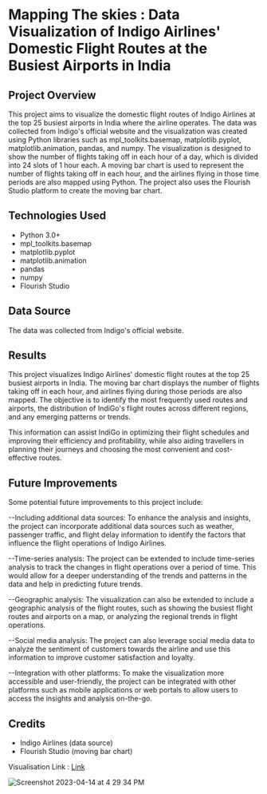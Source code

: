 # Mapping The skies : Data Visualization of Indigo Airlines' Domestic Flight Routes at the Busiest Airports in India


## Project Overview<br />
This project aims to visualize the domestic flight routes of Indigo Airlines at the top 25 busiest airports in India where the airline operates. The data was collected from Indigo's official website and the visualization was created using Python libraries such as mpl_toolkits.basemap, matplotlib.pyplot, matplotlib.animation, pandas, and numpy.
The visualization is designed to show the number of flights taking off in each hour of a day, which is divided into 24 slots of 1 hour each. A moving bar chart is used to represent the number of flights taking off in each hour, and the airlines flying in those time periods are also mapped using Python.
The project also uses the Flourish Studio platform to create the moving bar chart.

## Technologies Used<br />
- Python 3.0+ <br />
- mpl_toolkits.basemap <br />
- matplotlib.pyplot <br />
- matplotlib.animation <br />
- pandas <br />
- numpy <br />
- Flourish Studio <br />

## Data Source<br />
The data was collected from Indigo's official website.<br />


## Results<br />
This project visualizes Indigo Airlines' domestic flight routes at the top 25 busiest airports in India. The moving bar chart displays the number of flights taking off in each hour, and airlines flying during those periods are also mapped. The objective is to identify the most frequently used routes and airports, the distribution of IndiGo's flight routes across different regions, and any emerging patterns or trends.<br />

This information can assist IndiGo in optimizing their flight schedules and improving their efficiency and profitability, while also aiding travellers in planning their journeys and choosing the most convenient and cost-effective routes.<br />

## Future Improvements<br />
Some potential future improvements to this project include:<br />

--Including additional data sources: To enhance the analysis and insights, the project can incorporate additional data sources such as weather, passenger traffic, and flight delay information to identify the factors that influence the flight operations of Indigo Airlines.<br />

--Time-series analysis: The project can be extended to include time-series analysis to track the changes in flight operations over a period of time. This would allow for a deeper understanding of the trends and patterns in the data and help in predicting future trends.<br />

--Geographic analysis: The visualization can also be extended to include a geographic analysis of the flight routes, such as showing the busiest flight routes and airports on a map, or analyzing the regional trends in flight operations.<br />

--Social media analysis: The project can also leverage social media data to analyze the sentiment of customers towards the airline and use this information to improve customer satisfaction and loyalty.<br />

--Integration with other platforms: To make the visualization more accessible and user-friendly, the project can be integrated with other platforms such as mobile applications or web portals to allow users to access the insights and analysis on-the-go.<br />

## Credits
- Indigo Airlines (data source)<br />
- Flourish Studio (moving bar chart)

Visualisation Link : [Link](https://drive.google.com/drive/folders/1-SRFay0rzpzKyJQOeZyUiRwijDgi8zLy)



![Screenshot 2023-04-14 at 4 29 34 PM](https://user-images.githubusercontent.com/70444911/232026883-a424c78c-19d0-4664-a13f-008485252ba7.png)





